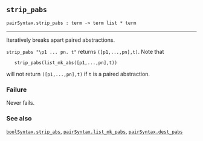 ## `strip_pabs`

``` hol4
pairSyntax.strip_pabs : term -> term list * term
```

------------------------------------------------------------------------

Iteratively breaks apart paired abstractions.

`strip_pabs "\p1 ... pn. t"` returns `([p1,...,pn],t)`. Note that

``` hol4
   strip_pabs(list_mk_abs([p1,...,pn],t))
```

will not return `([p1,...,pn],t)` if `t` is a paired abstraction.

### Failure

Never fails.

### See also

[`boolSyntax.strip_abs`](#boolSyntax.strip_abs),
[`pairSyntax.list_mk_pabs`](#pairSyntax.list_mk_pabs),
[`pairSyntax.dest_pabs`](#pairSyntax.dest_pabs)
